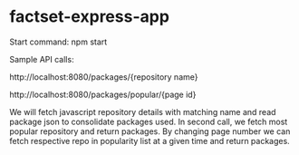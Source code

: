 # factset-express-app
Start command:
npm start

Sample API calls:

http://localhost:8080/packages/{repository name}

http://localhost:8080/packages/popular/{page id}

We will fetch javascript repository details with matching name and read package json to consolidate packages used. In second call, we fetch most popular repository and return packages. By changing page number we can fetch respective repo in popularity list at a given time and return packages.

